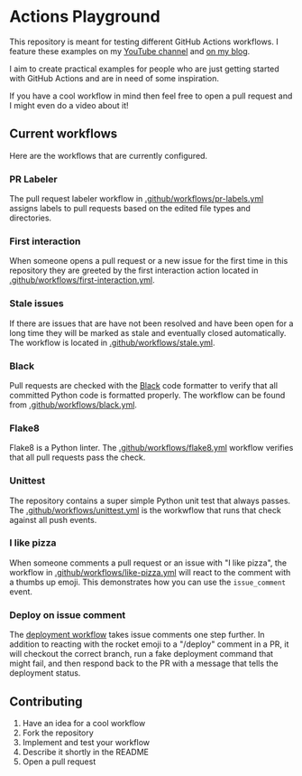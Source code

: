 # Actions Playground

This repository is meant for testing different GitHub Actions workflows. I feature these examples on my [YouTube channel](https://www.youtube.com/channel/UCg_e3UBPs-BxPo_jVg1gGOQ) and [on my blog](https://www.pakstech.com/).

I aim to create practical examples for people who are just getting started with GitHub Actions and are in need of some inspiration.

If you have a cool workflow in mind then feel free to open a pull request and I might even do a video about it!

## Current workflows

Here are the workflows that are currently configured.

### PR Labeler

The pull request labeler workflow in [.github/workflows/pr-labels.yml](.github/workflows/pr-labels.yml) assigns labels to pull requests based on the edited file types and directories.

### First interaction

When someone opens a pull request or a new issue for the first time in this repository they are greeted by the first interaction action located in [.github/workflows/first-interaction.yml](.github/workflows/first-interaction.yml).

### Stale issues

If there are issues that are have not been resolved and have been open for a long time they will be marked as stale and eventually closed automatically. The workflow is located in [.github/workflows/stale.yml](.github/workflows/stale.yml).

### Black

Pull requests are checked with the [Black](https://github.com/psf/black) code formatter to verify that all committed Python code is formatted properly. The workflow can be found from [.github/workflows/black.yml](.github/workflows/black.yml).

### Flake8

Flake8 is a Python linter. The [.github/workflows/flake8.yml](.github/workflows/flake8.yml) workflow verifies that all pull requests pass the check.

### Unittest

The repository contains a super simple Python unit test that always passes. The [.github/workflows/unittest.yml](.github/workflows/unittest.yml) is the workwflow that runs that check against all push events.

### I like pizza

When someone comments a pull request or an issue with "I like pizza", the workflow in [.github/workflows/like-pizza.yml](.github/workflows/like-pizza.yml) will react to the comment with a thumbs up emoji. This demonstrates how you can use the `issue_comment` event.

### Deploy on issue comment

The [deployment workflow](.github/workflows/deploy.yml) takes issue comments one step further. In addition to reacting with the rocket emoji to a "/deploy" comment in a PR, it will checkout the correct branch, run a fake deployment command that might fail, and then respond back to the PR with a message that tells the deployment status.

## Contributing

1. Have an idea for a cool workflow
2. Fork the repository
3. Implement and test your workflow
4. Describe it shortly in the README
5. Open a pull request


